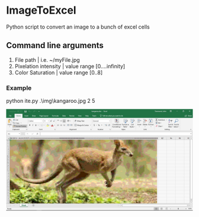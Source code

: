 # ImageToExcel
Python script to convert an image to a bunch of excel cells

## Command line arguments

1. File path | i.e. ~/myFile.jpg
2. Pixelation intensity | value range [0....infinity]
3. Color Saturation |  value range [0..8]

### Example
  python ite.py .\img\kangaroo.jpg 2 5

![kangaroo](https://github.com/JohnWTownsend/ImageToExcel/blob/master/img/kangarooExample.jpg)
